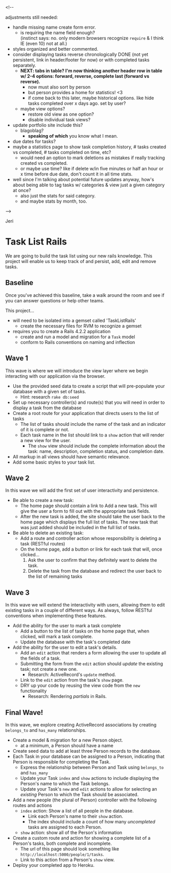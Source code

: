 <\!--

adjustments still needed:
* handle missing name create form error.
   * is requiring the name field enough?  
     (instinct says: no. only modern browsers recognize `require` & I think IE (even 10) not at all.)
* styles organized and better commented.
* consider displaying tasks reverse chronologically DONE (not yet persistent, link in header/footer for now) or with completed tasks separately.
   * __NEXT: tabs in table? I'm now thinking another header row in table w/ 2-4 options: forward, reverse, complete last (forward vs reverse).__
      * now must also sort by person
      * but person provides a home for statistics! <3
      * if come back to this later, maybe historical options. like hide tasks completed over x days ago. set by user?
   * maybe view options?
      * restore old view as one option?
      * disable individual task views?
* update portfolio site include this?
   * blagoblag?
      * __speaking of which__ you know what I mean.
* due dates for tasks?
* maybe a statistics page to show task completion history, # tasks created vs completed, # tasks completed on time, etc?
   * would need an option to mark deletions as mistakes if really tracking created vs completed.
   * or maybe use time? like if delete w/in five minutes or half an hour or x time before due date, don't count it in all time stats.
* well since I'm talking about potential future updates anyway, how's about being able to tag tasks w/ categories & view just a given category at once?
   * also just the stats for said category.
   * and maybe stats by month, too.

-->

Jeri
# Task List Rails

We are going to build the task list using our new rails knowledge. This project will enable us to keep track of and persist, add, edit and remove tasks.

## Baseline
Once you've achieved this baseline, take a walk around the room and see if you can answer questions or help other teams.

This project...

- will need to be isolated into a gemset called 'TaskListRails'
  - create the necessary files for RVM to recognize a gemset
- requires you to create a Rails 4.2.2 application
  - create and run a model and migration for a `Task` model
  - conform to Rails conventions on naming and inflection

## Wave 1
This wave is where we will introduce the view layer where we begin interacting with our application via the browser.

  - Use the provided seed data to create a script that will pre-populate your database with a given set of tasks.
    - Hint: research `rake db:seed`
  - Set up necessary controller(s) and route(s) that you will need in order to display a task from the database
  - Create a root route for your application that directs users to the list of tasks
    - The list of tasks should include the name of the task and an indicator of it is complete or not.
    - Each task name in the list should link to a `show` action that will render a new view for the user.
      - The `show` view should include the complete information about the task: name, description, completion status, and completion date.
  - All markup in all views should have semantic relevance.
  - Add some basic styles to your task list.

## Wave 2
In this wave we will add the first set of user interactivity and persistence.
  - Be able to create a new task:
    - The home page should contain a link to Add a new task. This will give the user a form to fill out with the appropriate task fields.
    - After the new task is added, the site should take the user back to the home page which displays the full list of tasks. The new task that was just added should be included in the full list of tasks.
  - Be able to delete an existing task:
    - Add a route and controller action whose responsibility is deleting a task (RESTful routes)
    - On the home page, add a button or link for each task that will, once clicked...
      1. Ask the user to confirm that they definitely want to delete the task.
      1. Delete the task from the database and redirect the user back to the list of remaining tasks

## Wave 3
In this wave we will extend the interactivity with users, allowing them to edit existing tasks in a couple of different ways. As always, follow RESTful conventions when implementing these features.

- Add the ability for the user to mark a task complete
  - Add a button to the list of tasks on the home page that, when clicked, will mark a task complete.
  - Update the database with the task's completed date
- Add the ability for the user to edit a task's details.
  - Add an `edit` action that renders a form allowing the user to update all the fields of a task.
  - Submitting the form from the `edit` action should _update_ the existing task; not create a new one.
    - Research: ActiveRecord's `update` method.
  - Link to the `edit` action from the task's `show` page.
  - DRY up your code by reusing the view code from the `new` functionality
    - Research: Rendering _partials_ in Rails.

## Final Wave!
In this wave, we explore creating ActiveRecord associations by creating `belongs_to` and `has_many` relationships.

- Create a model & migration for a new Person object.
  - at a minimum, a Person should have a name
- Create seed data to add at least three Person records to the database.
- Each Task in your database can be assigned to a Person, indicating that Person is responsible for completing the Task.
  - Express the relationship between Person and Task using `belongs_to` and `has_many`
  - Update your Task `index` and `show` actions to include displaying the Person's name to which the Task belongs.
  - Update your Task's `new` and `edit` actions to allow for selecting an _existing_ Person to which the Task should be associated.
- Add a new people (the plural of Person) controller with the following routes and actions
  - `index` action: Show a list of all people in the database.
    - Link each Person's name to their `show` action.
    - The index should include a count of how many _uncompleted_ tasks are assigned to each Person.
  - `show` action: show all of the Person's information
- Create a custom route and action for showing a complete list of a Person's tasks, both complete and incomplete.
  - The url of this page should look something like `http://localhost:5000/people/1/tasks`.
  - Link to this action from a Person's `show` view.
- Deploy your completed app to Heroku.
